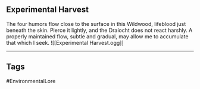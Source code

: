 ## Experimental Harvest
The four humors flow close to the surface in this Wildwood, lifeblood just beneath the skin. Pierce it lightly, and the Draíocht does not react harshly. A properly maintained flow, subtle and gradual, may allow me to accumulate that which I seek.
![[Experimental Harvest.ogg]]

---
## Tags
#EnvironmentalLore 